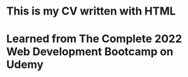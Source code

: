# This is my CV written with HTML
# Learned from The Complete 2022 Web Development Bootcamp on Udemy
